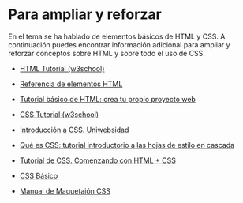 # Para ampliar y reforzar

En el tema se ha hablado de elementos básicos de HTML y CSS. 
A continuación puedes encontrar información adicional para ampliar y reforzar conceptos sobre HTML y sobre todo el uso de CSS.

- [HTML Tutorial (w3school)](https://www.w3schools.com/html/)
- [Referencia de elementos HTML](https://developer.mozilla.org/es/docs/Web/HTML/Elemento)
- [Tutorial básico de HTML: crea tu propio proyecto web](https://www.ionos.es/digitalguide/paginas-web/desarrollo-web/aprende-html-tutorial-para-principiantes/)

- [CSS Tutorial (w3school)](https://www.w3schools.com/css/)
- [Introducción a CSS. Uniwebsidad](https://uniwebsidad.com/libros/css)
- [Qué es CSS: tutorial introductorio a las hojas de estilo en cascada](https://www.ionos.es/digitalguide/paginas-web/diseno-web/que-es-css-un-tutorial-con-lo-que-necesitas-saber/)
- [Tutorial de CSS. Comenzando con HTML + CSS](https://www.w3.org/Style/Examples/011/firstcss.es.html)
- [CSS Básico](https://developer.mozilla.org/es/docs/Learn/Getting_started_with_the_web/CSS_basics)
- [Manual de Maquetaión CSS](https://desarrolloweb.com/manuales/maquetacion-css.html)